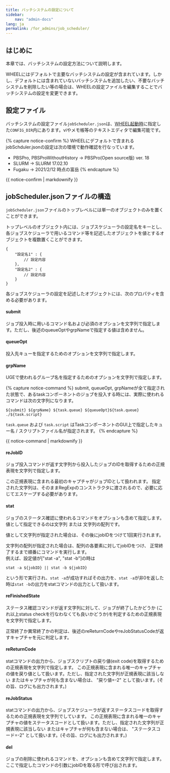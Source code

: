 ```yaml
---
title: バッチシステムの設定について
sidebar:
    nav: "admin-docs"
lang: ja
permalink: /for_admins/job_scheduler/
---
```


## はじめに
本章では、バッチシステムの設定方法について説明します。

WHEELにはデフォルトで主要なバッチシステムの設定が含まれています。しかし、デフォルトには含まれていないバッチシステムを追加したい、不要なバッチシステムを削除したい等の場合は、WHEELの設定ファイルを編集することでバッチシステムの設定を変更できます。

## 設定ファイル
バッチシステムの設定ファイル`jobScheduler.json`は、[WHEEL起動時](../how_to_boot/#起動方法)に指定した`CONFIG_DIR`内にあります。viやメモ帳等のテキストエディタで編集可能です。

{% capture notice-confirm %}
WHEELにデフォルトで含まれるjobSchduler.jsonの設定は次の環境で動作確認を行なっています。
- PBSPro, PBSProWithoutHistory  -> PBSPro(Open source版) ver. 18
- SLURM -> SLURM 17.02.10
- Fugaku -> 2021/2/12 時点の富岳
{% endcapture %}
<div class="notice--info">
  {{ notice-confirm | markdownify }}
</div>

## jobScheduler.jsonファイルの構造
`jobScheduler.json`ファイルのトップレベルには単一のオブジェクトのみを置くことができます。

トップレベルのオブジェクト内には、ジョブスケジューラの設定名をキーとし、各ジョブスケジューラで用いるコマンド等を記述したオブジェクトを値とするオブジェクトを複数置くことができます。

```
{
    "設定名1" : {
        // 設定内容
    },
    "設定名2" : {
        // 設定内容
    }
}
```

各ジョブスケジューラの設定を記述したオブジェクトには、次のプロパティを含める必要があります。

#### submit
ジョブ投入時に用いるコマンド名および必須のオプションを文字列で指定します。ただし、後述のqueueOptやgrpNameで指定する値は含めません。

#### queueOpt
投入先キューを指定するためのオプションを文字列で指定します。

#### grpName
UGEで使われるグループ名を指定するためのオプションを文字列で指定します。

{% capture notice-command %}
submit, queueOpt, grpNameが全て指定された状態で、あるtaskコンポーネントのジョブを投入する時には、実際に使われるコマンドは次の文字列になります。

`${submit} ${grpName} ${task.queue} ${queueOpt}${task.queue} ./${task.script}`

`task.queue` および `task.script` はTaskコンポーネントのGUI上で指定したキュー名 / スクリプトファイル名が指定されます。
{% endcapture %}
<div class="notice--info">
  {{ notice-command | markdownify }}
</div>

#### reJobID
ジョブ投入コマンドが返す文字列から投入したジョブのIDを取得するための正規表現を文字列で指定します。

この正規表現に含まれる最初のキャプチャがジョブIDとして扱われます。
指定された文字列は、そのままRegExpのコンストラクタに渡されるので、必要に応じてエスケープする必要があります。

#### stat
ジョブのステータス確認に使われるコマンドをオプションも含めて指定します。
値として指定できるのは文字列 または 文字列の配列です。

値として文字列が指定された場合は、その後にjobIDをつけて1回実行されます。

文字列の配列が指定された場合は、配列の各要素に対してjobIDをつけ、
正常終了するまで順番にコマンドを実行します。  
例えば、設定値が["stat -a", "stat -b"]の時は

`stat -a ${jobID} || stat -b ${jobID}`

という形で実行され、`stat -a`が成功すればその出力を、`stat -a`が非0を返した時は`stat -b`の出力をstatコマンドの出力として扱います。

#### reFinishedState
ステータス確認コマンドが返す文字列に対して、ジョブが終了したかどうか
(これ以上status checkを行なわなくても良いかどうか)を判定するための正規表現を文字列で指定します。

正常終了か異常終了かの判定は、後述のreReturnCodeやreJobStatusCodeが返すキャプチャを元に判定します。

#### reReturnCode
statコマンドの出力から、ジョブスクリプトの戻り値(exit code)を取得するための正規表現を文字列で指定します。
この正規表現に含まれる唯一のキャプチャの値を戻り値として扱います。ただし、指定された文字列が正規表現に該当しない
またはキャプチャが何も含まない場合は、 "戻り値=-2" として扱います。(その旨、ログにも出力されます。)

#### reJobStatus
statコマンドの出力から、ジョブスケジューラが返すステータスコードを取得するための正規表現を文字列でしています。
この正規表現に含まれる唯一のキャプチャの値をステータスコードとして扱います。ただし、指定された文字列が正規表現に該当しない
またはキャプチャが何も含まない場合は、 "ステータスコード=-2" として扱います。(その旨、ログにも出力されます。)

#### del
ジョブの削除に使われるコマンドを、オプションも含めて文字列で指定します。
ここで指定したコマンドの引数にjobIDを取る形で呼び出されます。

